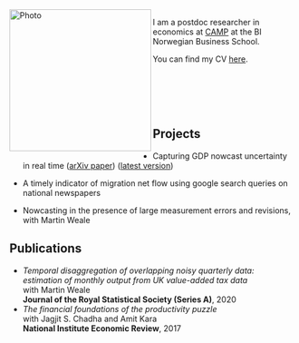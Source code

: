 <img align="left" width="250" alt="Photo" src="https://user-images.githubusercontent.com/89748060/136673521-2d338f5d-c27a-48a3-9402-3e892ec9658d.png">

I am a postdoc researcher in economics at [CAMP](https://www.bi.edu/research/research-centres/centre-of-applied-macroeconomics-and-commodity-prices/) at the BI Norwegian Business School.
<br />

You can find my CV [here](https://github.com/paullabonne/paullabonne.github.io/files/7316422/CV.pdf).

<br /><br /><br /><br />

## Projects

- Capturing GDP nowcast uncertainty in real time ([arXiv paper](https://arxiv.org/abs/2012.02601)) ([latest version](https://github.com/paullabonne/paullabonne.github.io/files/7329027/Labonne.2021.pdf))

- A timely indicator of migration net flow using google search queries on national newspapers
- Nowcasting in the presence of large measurement errors and revisions, with Martin Weale

## Publications

- *Temporal disaggregation of overlapping noisy quarterly data: estimation of monthly output from UK value-added tax data*<br/>
with Martin Weale<br/>
**Journal of the Royal Statistical Society (Series A)**, 2020
- *The financial foundations of the productivity puzzle*<br/>
with Jagjit S. Chadha and Amit Kara<br/>
**National Institute Economic Review**, 2017

